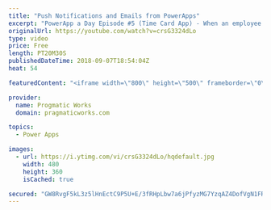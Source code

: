 ```yaml
---
title: "Push Notifications and Emails from PowerApps"
excerpt: "PowerApp a Day Episode #5 (Time Card App) - When an employee enters a time card, the employee's manager and project manager want to be notified for review. In this webinar you'll see how to notify people on their applications and  integrate into Office to send out emails.  Pragmatic Works Training :"
originalUrl: https://youtube.com/watch?v=crsG3324dLo
type: video
price: Free
length: PT20M30S
publishedDateTime: 2018-09-07T18:54:04Z
heat: 54

featuredContent: "<iframe width=\"800\" height=\"500\" frameborder=\"0\" src=\"https://www.youtube.com/embed/crsG3324dLo\" allow=\"accelerometer; autoplay; encrypted-media; gyroscope; picture-in-picture\" allowfullscreen></iframe>"

provider:
  name: Progmatic Works
  domain: pragmaticworks.com

topics:
  - Power Apps

images:
  - url: https://i.ytimg.com/vi/crsG3324dLo/hqdefault.jpg
    width: 480
    height: 360
    isCached: true

secured: "GW8RvgF5kL3z5lHnEctC9P5U+E/3fRHpLbw7a6jPfyzMG7YzqAZ4DofVgN1FRLMH1oqryjIc+Pb2xOSSemoVwRap0l59YswIM9R6odHAN8OIPoESP1P+sYVgFpwTj5Qd/IZJqbITbYP69s7hfAbUfWegET7qMQXh0fssw9rgK7c5h4hJsskZDfO6t7zZboE6HxOssTHEZO5ZOMCurB2gcNhyhg93wxz17XPERb5a4001kEC1qpTcI4hjtUTBU3DgBo7fN/H34ngTjh0JLg+Obr/VvF/E/4RH8kvAi4/ATsUQHza29ZpU/RtUcmy7ufEeIeXFjrukjEC/kXIal+knzY4E+UO2JW5hqK8aLxQLv7HBuj+1PMG92q8XEqrbGuHh0nZMm92BQZ1ysPk9MdBRBj3iqfP27lIBQsFGsCl9f9o=;dj6aLcE+6e2q4fNFRpgMvQ=="
---
```



